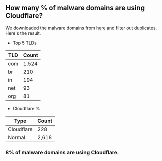 ## How many % of malware domains are using Cloudflare?


We downloaded the malware domains from [here](https://urlhaus.abuse.ch) and filter out duplicates.
Here's the result.


[//]: # (start replacement)


- Top 5 TLDs

| TLD | Count |
| --- | --- |
| com | 1,524 |
| br | 210 |
| in | 194 |
| net | 93 |
| org | 81 |


- Cloudflare %

| Type | Count |
| --- | --- |
| Cloudflare | 228 |
| Normal | 2,618 |


### 8% of malware domains are using Cloudflare.